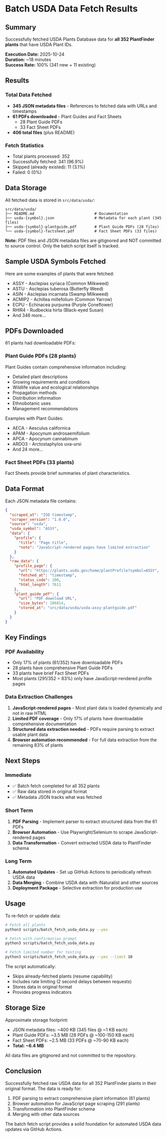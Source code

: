 # Batch USDA Data Fetch Results

## Summary

Successfully fetched USDA Plants Database data for **all 352 PlantFinder plants** that have USDA Plant IDs.

**Execution Date:** 2025-10-24  
**Duration:** ~18 minutes  
**Success Rate:** 100% (341 new + 11 existing)

## Results

### Total Data Fetched
- **345 JSON metadata files** - References to fetched data with URLs and timestamps
- **61 PDFs downloaded** - Plant Guides and Fact Sheets
  - 28 Plant Guide PDFs
  - 33 Fact Sheet PDFs
- **406 total files** (plus README)

### Fetch Statistics
- Total plants processed: 352
- Successfully fetched: 341 (96.9%)
- Skipped (already existed): 11 (3.1%)
- Failed: 0 (0%)

## Data Storage

All fetched data is stored in `src/data/usda/`:

```
src/data/usda/
├── README.md                           # Documentation
├── usda-{symbol}.json                  # Metadata for each plant (345 files)
├── usda-{symbol}-plantguide.pdf        # Plant Guide PDFs (28 files)
└── usda-{symbol}-factsheet.pdf         # Fact Sheet PDFs (33 files)
```

**Note:** PDF files and JSON metadata files are gitignored and NOT committed to source control. Only the batch script itself is tracked.

## Sample USDA Symbols Fetched

Here are some examples of plants that were fetched:

- ASSY - Asclepias syriaca (Common Milkweed)
- ASTU - Asclepias tuberosa (Butterfly Weed)
- ASIN - Asclepias incarnata (Swamp Milkweed)
- ACMIP2 - Achillea millefolium (Common Yarrow)
- ECPU - Echinacea purpurea (Purple Coneflower)
- RHIR4 - Rudbeckia hirta (Black-eyed Susan)
- And 346 more...

## PDFs Downloaded

61 plants had downloadable PDFs:

### Plant Guide PDFs (28 plants)
Plant Guides contain comprehensive information including:
- Detailed plant descriptions
- Growing requirements and conditions
- Wildlife value and ecological relationships
- Propagation methods
- Distribution information
- Ethnobotanic uses
- Management recommendations

Examples with Plant Guides:
- AECA - Aesculus californica
- APAM - Apocynum androsaemifolium  
- APCA - Apocynum cannabinum
- ARDO3 - Arctostaphylos uva-ursi
- And 24 more...

### Fact Sheet PDFs (33 plants)
Fact Sheets provide brief summaries of plant characteristics.

## Data Format

Each JSON metadata file contains:

```json
{
  "scraped_at": "ISO timestamp",
  "scraper_version": "1.0.0",
  "source": "usda",
  "usda_symbol": "ASSY",
  "data": {
    "profile": {
      "title": "Page title",
      "note": "JavaScript-rendered pages have limited extraction"
    }
  },
  "raw_data": {
    "profile_page": {
      "url": "https://plants.usda.gov/home/plantProfile?symbol=ASSY",
      "fetched_at": "timestamp",
      "status_code": 200,
      "html_length": 7611
    },
    "plant_guide_pdf": {
      "url": "PDF download URL",
      "size_bytes": 106814,
      "stored_at": "src/data/usda/usda-assy-plantguide.pdf"
    }
  }
}
```

## Key Findings

### PDF Availability
- Only 17% of plants (61/352) have downloadable PDFs
- 28 plants have comprehensive Plant Guide PDFs
- 33 plants have brief Fact Sheet PDFs
- Most plants (291/352 = 83%) only have JavaScript-rendered profile pages

### Data Extraction Challenges
1. **JavaScript-rendered pages** - Most plant data is loaded dynamically and not in raw HTML
2. **Limited PDF coverage** - Only 17% of plants have downloadable comprehensive documentation
3. **Structured data extraction needed** - PDFs require parsing to extract usable plant data
4. **Browser automation recommended** - For full data extraction from the remaining 83% of plants

## Next Steps

### Immediate
- ✅ Batch fetch completed for all 352 plants
- ✅ Raw data stored in original format
- ✅ Metadata JSON tracks what was fetched

### Short Term
1. **PDF Parsing** - Implement parser to extract structured data from the 61 PDFs
2. **Browser Automation** - Use Playwright/Selenium to scrape JavaScript-rendered pages
3. **Data Transformation** - Convert extracted USDA data to PlantFinder schema

### Long Term
1. **Automated Updates** - Set up GitHub Actions to periodically refresh USDA data
2. **Data Merging** - Combine USDA data with iNaturalist and other sources
3. **Deployment Package** - Selective extraction for production use

## Usage

To re-fetch or update data:

```bash
# Fetch all plants
python3 scripts/batch_fetch_usda_data.py --yes

# Fetch with confirmation prompt
python3 scripts/batch_fetch_usda_data.py

# Fetch limited number for testing
python3 scripts/batch_fetch_usda_data.py --yes --limit 10
```

The script automatically:
- Skips already-fetched plants (resume capability)
- Includes rate limiting (2 second delays between requests)
- Stores data in original format
- Provides progress indicators

## Storage Size

Approximate storage footprint:
- JSON metadata files: ~400 KB (345 files @ ~1 KB each)
- Plant Guide PDFs: ~3.5 MB (28 PDFs @ ~100-150 KB each)
- Fact Sheet PDFs: ~2.5 MB (33 PDFs @ ~70-90 KB each)
- **Total: ~6.4 MB**

All data files are gitignored and not committed to the repository.

## Conclusion

Successfully fetched raw USDA data for all 352 PlantFinder plants in their original format. The data is ready for:
1. PDF parsing to extract comprehensive plant information (61 plants)
2. Browser automation for JavaScript page scraping (291 plants)
3. Transformation into PlantFinder schema
4. Merging with other data sources

The batch fetch script provides a solid foundation for automated USDA data updates via GitHub Actions.
